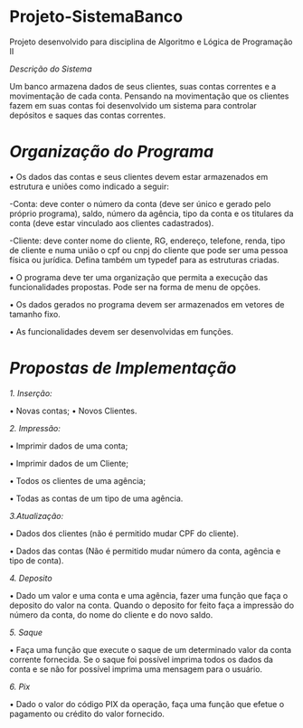 # Projeto-SistemaBanco
Projeto desenvolvido para disciplina de Algoritmo e Lógica de Programação II

*Descrição do Sistema*

Um banco armazena dados de seus clientes, suas contas correntes e a movimentação de cada conta. Pensando na movimentação que os clientes fazem em suas contas foi desenvolvido um sistema para controlar depósitos e saques das contas correntes.

# *Organização do Programa*

• Os dados das contas e seus clientes devem estar armazenados em estrutura e uniões como indicado a seguir: 

-Conta: deve conter o número da conta (deve ser único e gerado pelo próprio programa), saldo, número da agência, tipo da conta e os titulares da conta (deve estar vinculado aos clientes cadastrados).

-Cliente:  deve conter nome do cliente, RG, endereço, telefone, renda, tipo de cliente e numa união o cpf ou cnpj do cliente que pode ser uma pessoa física ou jurídica. 
 Defina também um typedef para as estruturas criadas.
 
• O programa deve ter uma organização que permita a execução das funcionalidades propostas. Pode ser na forma de menu de opções.

• Os dados gerados no programa devem ser armazenados em vetores de tamanho fixo.

• As funcionalidades devem ser desenvolvidas em funções.

# *Propostas de Implementação*

*1. Inserção:*

• Novas contas;
• Novos Clientes.

*2. Impressão:*

• Imprimir dados de uma conta;

• Imprimir dados de um Cliente;

• Todos os clientes de uma agência;

• Todas as contas de um tipo de uma agência.

*3.Atualização:*

• Dados dos clientes (não é permitido mudar CPF do cliente). 

• Dados das contas	(Não é permitido mudar número da conta, agência e tipo de conta).

*4. Deposito*

• Dado um valor e uma conta e uma agência, fazer uma função que faça o deposito do valor na conta.  Quando o deposito for feito faça a impressão do número da conta, do nome do cliente e do novo saldo.

*5. Saque*

• Faça uma função que execute o saque de um determinado valor da conta corrente fornecida. Se o saque foi possível imprima todos os dados da conta e se não for possível imprima uma mensagem para o usuário.

*6. Pix*

• Dado o valor do código PIX da operação, faça uma função que efetue o pagamento ou crédito do valor fornecido.

